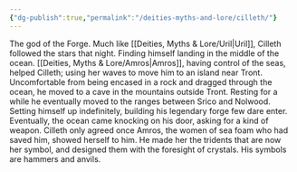 ```yaml
---
{"dg-publish":true,"permalink":"/deities-myths-and-lore/cilleth/"}
---
```



The god of the Forge. Much like [[Deities, Myths & Lore/Uril\|Uril]], Cilleth followed the stars that night. Finding himself landing in the middle of the ocean. [[Deities, Myths & Lore/Amros\|Amros]], having control of the seas, helped Cilleth; using her waves to move him to an island near Tront. Uncomfortable from being encased in a rock and dragged through the ocean, he moved to a cave in the mountains outside Tront. Resting for a while he eventually moved to the ranges between Srico and Nolwood. Setting himself up indefinitely, building his legendary forge few dare enter. Eventually, the ocean came knocking on his door, asking for a kind of weapon. Cilleth only agreed once Amros, the women of sea foam who had saved him, showed herself to him. He made her the tridents that are now her symbol, and designed them with the foresight of crystals. His symbols are hammers and anvils.

  
